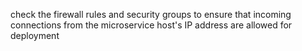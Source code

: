 check the firewall rules and security groups to ensure that incoming connections from the microservice host's IP address are allowed for deployment 